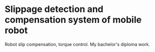 # Slippage detection and compensation system of mobile robot
Robot slip compensation, torque control. My bachelor's diploma work.